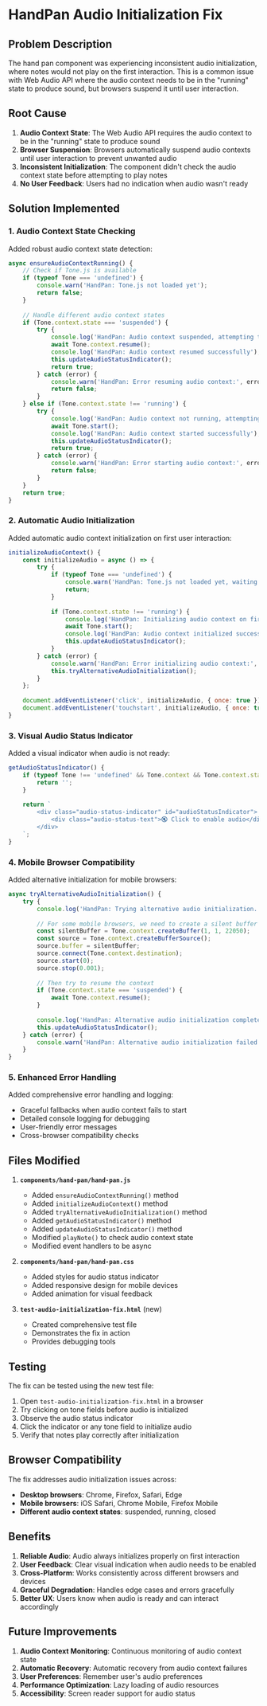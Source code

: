 # HandPan Audio Initialization Fix

## Problem Description

The hand pan component was experiencing inconsistent audio initialization, where notes would not play on the first interaction. This is a common issue with Web Audio API where the audio context needs to be in the "running" state to produce sound, but browsers suspend it until user interaction.

## Root Cause

1. **Audio Context State**: The Web Audio API requires the audio context to be in the "running" state to produce sound
2. **Browser Suspension**: Browsers automatically suspend audio contexts until user interaction to prevent unwanted audio
3. **Inconsistent Initialization**: The component didn't check the audio context state before attempting to play notes
4. **No User Feedback**: Users had no indication when audio wasn't ready

## Solution Implemented

### 1. Audio Context State Checking

Added robust audio context state detection:

```javascript
async ensureAudioContextRunning() {
    // Check if Tone.js is available
    if (typeof Tone === 'undefined') {
        console.warn('HandPan: Tone.js not loaded yet');
        return false;
    }
    
    // Handle different audio context states
    if (Tone.context.state === 'suspended') {
        try {
            console.log('HandPan: Audio context suspended, attempting to resume...');
            await Tone.context.resume();
            console.log('HandPan: Audio context resumed successfully');
            this.updateAudioStatusIndicator();
            return true;
        } catch (error) {
            console.warn('HandPan: Error resuming audio context:', error);
            return false;
        }
    } else if (Tone.context.state !== 'running') {
        try {
            console.log('HandPan: Audio context not running, attempting to start...');
            await Tone.start();
            console.log('HandPan: Audio context started successfully');
            this.updateAudioStatusIndicator();
            return true;
        } catch (error) {
            console.warn('HandPan: Error starting audio context:', error);
            return false;
        }
    }
    return true;
}
```

### 2. Automatic Audio Initialization

Added automatic audio context initialization on first user interaction:

```javascript
initializeAudioContext() {
    const initializeAudio = async () => {
        try {
            if (typeof Tone === 'undefined') {
                console.warn('HandPan: Tone.js not loaded yet, waiting...');
                return;
            }
            
            if (Tone.context.state !== 'running') {
                console.log('HandPan: Initializing audio context on first interaction...');
                await Tone.start();
                console.log('HandPan: Audio context initialized successfully');
                this.updateAudioStatusIndicator();
            }
        } catch (error) {
            console.warn('HandPan: Error initializing audio context:', error);
            this.tryAlternativeAudioInitialization();
        }
    };
    
    document.addEventListener('click', initializeAudio, { once: true });
    document.addEventListener('touchstart', initializeAudio, { once: true });
}
```

### 3. Visual Audio Status Indicator

Added a visual indicator when audio is not ready:

```javascript
getAudioStatusIndicator() {
    if (typeof Tone !== 'undefined' && Tone.context && Tone.context.state === 'running') {
        return '';
    }
    
    return `
        <div class="audio-status-indicator" id="audioStatusIndicator">
            <div class="audio-status-text">🔇 Click to enable audio</div>
        </div>
    `;
}
```

### 4. Mobile Browser Compatibility

Added alternative initialization for mobile browsers:

```javascript
async tryAlternativeAudioInitialization() {
    try {
        console.log('HandPan: Trying alternative audio initialization...');
        
        // For some mobile browsers, we need to create a silent buffer first
        const silentBuffer = Tone.context.createBuffer(1, 1, 22050);
        const source = Tone.context.createBufferSource();
        source.buffer = silentBuffer;
        source.connect(Tone.context.destination);
        source.start(0);
        source.stop(0.001);
        
        // Then try to resume the context
        if (Tone.context.state === 'suspended') {
            await Tone.context.resume();
        }
        
        console.log('HandPan: Alternative audio initialization completed');
        this.updateAudioStatusIndicator();
    } catch (error) {
        console.warn('HandPan: Alternative audio initialization failed:', error);
    }
}
```

### 5. Enhanced Error Handling

Added comprehensive error handling and logging:

- Graceful fallbacks when audio context fails to start
- Detailed console logging for debugging
- User-friendly error messages
- Cross-browser compatibility checks

## Files Modified

1. **`components/hand-pan/hand-pan.js`**
   - Added `ensureAudioContextRunning()` method
   - Added `initializeAudioContext()` method
   - Added `tryAlternativeAudioInitialization()` method
   - Added `getAudioStatusIndicator()` method
   - Added `updateAudioStatusIndicator()` method
   - Modified `playNote()` to check audio context state
   - Modified event handlers to be async

2. **`components/hand-pan/hand-pan.css`**
   - Added styles for audio status indicator
   - Added responsive design for mobile devices
   - Added animation for visual feedback

3. **`test-audio-initialization-fix.html`** (new)
   - Created comprehensive test file
   - Demonstrates the fix in action
   - Provides debugging tools

## Testing

The fix can be tested using the new test file:

1. Open `test-audio-initialization-fix.html` in a browser
2. Try clicking on tone fields before audio is initialized
3. Observe the audio status indicator
4. Click the indicator or any tone field to initialize audio
5. Verify that notes play correctly after initialization

## Browser Compatibility

The fix addresses audio initialization issues across:

- **Desktop browsers**: Chrome, Firefox, Safari, Edge
- **Mobile browsers**: iOS Safari, Chrome Mobile, Firefox Mobile
- **Different audio context states**: suspended, running, closed

## Benefits

1. **Reliable Audio**: Audio always initializes properly on first interaction
2. **User Feedback**: Clear visual indication when audio needs to be enabled
3. **Cross-Platform**: Works consistently across different browsers and devices
4. **Graceful Degradation**: Handles edge cases and errors gracefully
5. **Better UX**: Users know when audio is ready and can interact accordingly

## Future Improvements

1. **Audio Context Monitoring**: Continuous monitoring of audio context state
2. **Automatic Recovery**: Automatic recovery from audio context failures
3. **User Preferences**: Remember user's audio preferences
4. **Performance Optimization**: Lazy loading of audio resources
5. **Accessibility**: Screen reader support for audio status